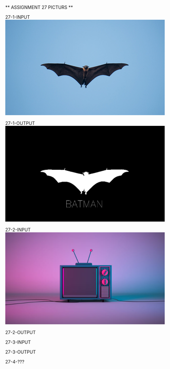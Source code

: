 ** ASSIGNMENT 27 PICTURS **

27-1-INPUT
![Alt text](1_input.jpg)

27-1-OUTPUT
![Alt text](1_output.jpg)

27-2-INPUT
![Alt text](2_input.jpg)

27-2-OUTPUT

27-3-INPUT

27-3-OUTPUT

27-4-???